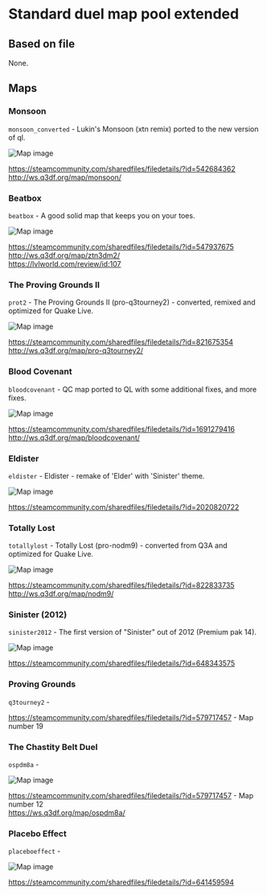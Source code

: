 # Standard duel map pool extended

## Based on file

None.

## Maps

### Monsoon

`monsoon_converted` - Lukin's Monsoon (xtn remix) ported to the new version of ql.

![Map image](_images/monsoon_converted.jpeg)

https://steamcommunity.com/sharedfiles/filedetails/?id=542684362  
http://ws.q3df.org/map/monsoon/  


### Beatbox

`beatbox` - A good solid map that keeps you on your toes.

![Map image](_images/beatbox.jpeg)

https://steamcommunity.com/sharedfiles/filedetails/?id=547937675  
http://ws.q3df.org/map/ztn3dm2/  
https://lvlworld.com/review/id:107  

### The Proving Grounds II

`prot2` - The Proving Grounds II (pro-q3tourney2) - converted, remixed and optimized for Quake Live.

![Map image](_images/prot2.jpeg)

https://steamcommunity.com/sharedfiles/filedetails/?id=821675354  
http://ws.q3df.org/map/pro-q3tourney2/  

### Blood Covenant

`bloodcovenant` - QC map ported to QL with some additional fixes, and more fixes.

![Map image](_images/bloodcovenant.jpeg)

https://steamcommunity.com/sharedfiles/filedetails/?id=1691279416  
http://ws.q3df.org/map/bloodcovenant/  

### Eldister

`eldister` - Eldister - remake of 'Elder' with 'Sinister' theme.

![Map image](_images/eldister.jpeg)

https://steamcommunity.com/sharedfiles/filedetails/?id=2020820722  

### Totally Lost

`totallylost` - Totally Lost (pro-nodm9) - converted from Q3A and optimized for Quake Live.

![Map image](_images/totallylost.jpeg)

https://steamcommunity.com/sharedfiles/filedetails/?id=822833735  
http://ws.q3df.org/map/nodm9/  

### Sinister (2012)

`sinister2012` - The first version of "Sinister" out of 2012 (Premium pak 14).

![Map image](_images/sinister2012.jpeg)

https://steamcommunity.com/sharedfiles/filedetails/?id=648343575  

### Proving Grounds

`q3tourney2` - 

https://steamcommunity.com/sharedfiles/filedetails/?id=579717457 - Map number 19  

### The Chastity Belt Duel

`ospdm8a` -

![Map image](_images/ospdm8a.jpeg)

https://steamcommunity.com/sharedfiles/filedetails/?id=579717457 - Map number 12  
https://ws.q3df.org/map/ospdm8a/  

### Placebo Effect

`placeboeffect` - 

![Map image](_images/placeboeffect.jpeg)

https://steamcommunity.com/sharedfiles/filedetails/?id=641459594  
